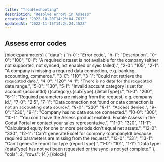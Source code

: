 ```yaml
---
title: "Troubleshooting"
description: "Resolve errors in Assess"
createdAt: "2022-10-20T14:29:04.761Z"
updatedAt: "2022-11-15T14:24:24.452Z"
---
```


## Assess error codes

[block:parameters]
{
"data": {
"h-0": "Error code",
"h-1": "Description",
"0-0": "100",
"0-1": "A required dataset is not available for the company (either not supported, not synced, not enabled or sync failed).",
"2-0": "105",
"2-1": "A company is missing a required data connection, e.g. banking, accounting, commerce.",
"3-0": "110",
"3-1": "Could not retrieve the requested data.",
"4-0": "120",
"4-1": "There is no data for the requested date range.",
"5-0": "130",
"5-1": "Invalid account category is set for account {accountId} ({category}.{subType}.{detailType}).",
"6-0": "200",
"6-1": "Required parameters are missing from the request, e.g. company id.",
"7-0": "215",
"7-1": "Data connection not found or data connection is not an accounting data source.",
"8-0": "220",
"8-1": "Access denied.",
"9-0": "230",
"9-1": "Company has no data source connected.",
"10-0": "300",
"10-1": "You don't have the Assess product enabled. Enable Assess in the Codat Portal or contact your sales representative.",
"11-0": "320",
"11-1": "Calculated equity for one or more periods don't equal net assets.",
"12-0": "330",
"12-1": "Can't generate Excel for company {companyId} because required parameters are missing from the request.",
"13-0": "331",
"13-1": "Can't generate report for type {reportType}.",
"1-0": "101",
"1-1": "Data type {dataType} has not yet been requested or the sync is not yet complete."
},
"cols": 2,
"rows": 14
}
[/block]
